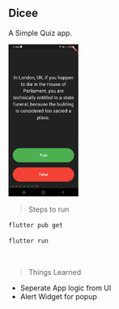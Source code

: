 ## Dicee

A Simple Quiz app.

<img src="./gh_assets/quizzler_flutter.jpg" height="300" />

> Steps to run

```bash
flutter pub get
```

```bash
flutter run
```

<br />

> Things Learned

-   Seperate App logic from UI
-   Alert Widget for popup
